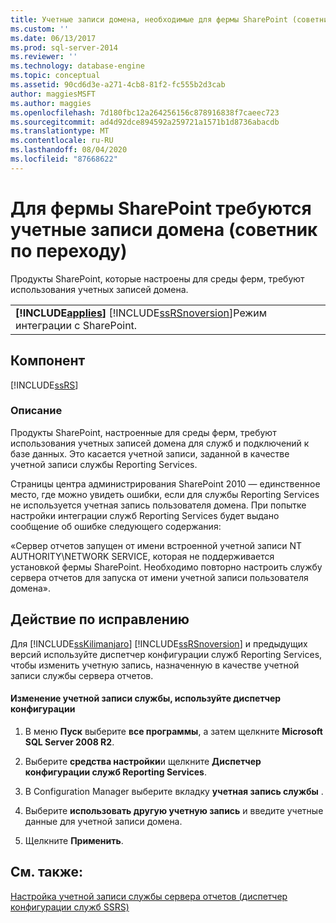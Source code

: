 ```yaml
---
title: Учетные записи домена, необходимые для фермы SharePoint (советник по переходу) | Документация Майкрософт
ms.custom: ''
ms.date: 06/13/2017
ms.prod: sql-server-2014
ms.reviewer: ''
ms.technology: database-engine
ms.topic: conceptual
ms.assetid: 90cd6d3e-a271-4cb8-81f2-fc555b2d3cab
author: maggiesMSFT
ms.author: maggies
ms.openlocfilehash: 7d180fbc12a264256156c878916838f7caeec723
ms.sourcegitcommit: ad4d92dce894592a259721a1571b1d8736abacdb
ms.translationtype: MT
ms.contentlocale: ru-RU
ms.lasthandoff: 08/04/2020
ms.locfileid: "87668622"
---
```

# <a name="domain-accounts-required-for-sharepoint-farm-upgrade-advisor"></a>Для фермы SharePoint требуются учетные записи домена (советник по переходу)
  Продукты SharePoint, которые настроены для среды ферм, требуют использования учетных записей домена.  
  
||  
|-|  
|**[!INCLUDE[applies](../../includes/applies-md.md)]**  [!INCLUDE[ssRSnoversion](../../includes/ssrsnoversion-md.md)]Режим интеграции с SharePoint.|  
  
## <a name="component"></a>Компонент  
 [!INCLUDE[ssRS](../../includes/ssrs.md)]  
  
### <a name="description"></a>Описание  
 Продукты SharePoint, настроенные для среды ферм, требуют использования учетных записей домена для служб и подключений к базе данных. Это касается учетной записи, заданной в качестве учетной записи службы Reporting Services.  
  
 Страницы центра администрирования SharePoint 2010 — единственное место, где можно увидеть ошибки, если для службы Reporting Services не используется учетная запись пользователя домена. При попытке настройки интеграции служб Reporting Services будет выдано сообщение об ошибке следующего содержания:  
  
 «Сервер отчетов запущен от имени встроенной учетной записи NT AUTHORITY\NETWORK SERVICE, которая не поддерживается установкой фермы SharePoint. Необходимо повторно настроить службу сервера отчетов для запуска от имени учетной записи пользователя домена».  
  
## <a name="corrective-action"></a>Действие по исправлению  
 Для [!INCLUDE[ssKilimanjaro](../../includes/sskilimanjaro-md.md)] [!INCLUDE[ssRSnoversion](../../includes/ssrsnoversion-md.md)] и предыдущих версий используйте диспетчер конфигурации служб Reporting Services, чтобы изменить учетную запись, назначенную в качестве учетной записи службы сервера отчетов.  
  
#### <a name="to-change-the-service-account-from-configuration-manager"></a>Изменение учетной записи службы, используйте диспетчер конфигурации  
  
1.  В меню **Пуск** выберите **все программы**, а затем щелкните **Microsoft SQL Server 2008 R2**.  
  
2.  Выберите **средства настройки**и щелкните **Диспетчер конфигурации служб Reporting Services**.  
  
3.  В Configuration Manager выберите вкладку **учетная запись службы** .  
  
4.  Выберите **использовать другую учетную запись** и введите учетные данные для учетной записи домена.  
  
5.  Щелкните **Применить**.  
  
## <a name="see-also"></a>См. также:  
 [Настройка учетной записи службы сервера отчетов (диспетчер конфигурации служб SSRS)](../../reporting-services/install-windows/configure-the-report-server-service-account-ssrs-configuration-manager.md)  
  
  
